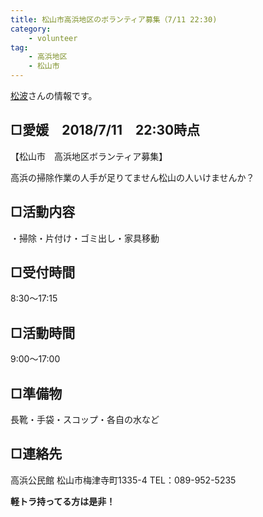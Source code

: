 ```yaml
---
title: 松山市高浜地区のボランティア募集（7/11 22:30)
category: 
    - volunteer
tag:
    - 高浜地区
    - 松山市
---
```

[松波](https://www.facebook.com/yudai.matsunami/posts/1750004631741810)さんの情報です。

## □愛媛　2018/7/11　22:30時点

【松山市　高浜地区ボランティア募集】

高浜の掃除作業の人手が足りてません松山の人いけませんか？

## □活動内容
・掃除・片付け・ゴミ出し・家具移動

## □受付時間
8:30〜17:15

## □活動時間
9:00〜17:00

## □準備物
長靴・手袋・スコップ・各自の水など

## □連絡先

高浜公民館
松山市梅津寺町1335-4
TEL：089-952-5235

**軽トラ持ってる方は是非！**